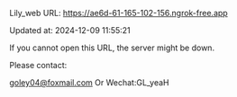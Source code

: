 Lily_web URL: https://ae6d-61-165-102-156.ngrok-free.app

Updated at: 2024-12-09 11:55:21

If you cannot open this URL, the server might be down.

Please contact: 

goley04@foxmail.com Or Wechat:GL_yeaH